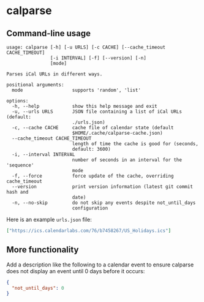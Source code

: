 # calparse

## Command-line usage

```
usage: calparse [-h] [-u URLS] [-c CACHE] [--cache_timeout CACHE_TIMEOUT]
                [-i INTERVAL] [-f] [--version] [-n]
                [mode]

Parses iCal URLs in different ways.

positional arguments:
  mode                  supports 'random', 'list'

options:
  -h, --help            show this help message and exit
  -u, --urls URLS       JSON file containing a list of iCal URLs (default:
                        ./urls.json)
  -c, --cache CACHE     cache file of calendar state (default
                        $HOME/.cache/calparse-cache.json)
  --cache_timeout CACHE_TIMEOUT
                        length of time the cache is good for (seconds,
                        default: 3600)
  -i, --interval INTERVAL
                        number of seconds in an interval for the 'sequence'
                        mode
  -f, --force           force update of the cache, overriding cache_timeout
  --version             print version information (latest git commit hash and
                        date)
  -n, --no-skip         do not skip any events despite not_until_days
                        configuration
```

Here is an example `urls.json` file:

```json
["https://ics.calendarlabs.com/76/b7458267/US_Holidays.ics"]
```

## More functionality

Add a description like the following to a calendar event to ensure calparse does
not display an event until 0 days before it occurs:

```json
{
  "not_until_days": 0
}
```
